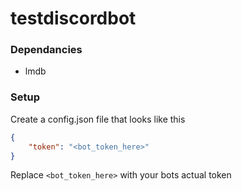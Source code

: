 # testdiscordbot

### Dependancies
- lmdb

### Setup
Create a config.json file that looks like this
```json
{
    "token": "<bot_token_here>"
}
```
Replace `<bot_token_here>` with your bots actual token
